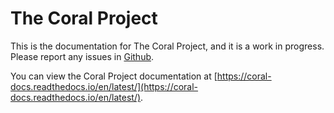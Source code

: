 # The Coral Project

This is the documentation for The Coral Project, and it is a work in progress. Please report any issues in [Github](https://github.com/coralproject/docs/issues).

You can view the Coral Project documentation at [https://coral-docs.readthedocs.io/en/latest/](https://coral-docs.readthedocs.io/en/latest/).
